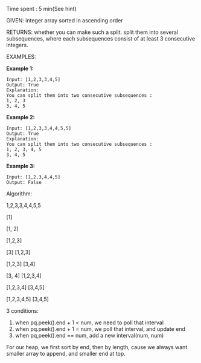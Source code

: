 Time spent : 5 min(See hint)

GIVEN: integer array sorted in ascending order

RETURNS: whether you can make such a split. split them into several subsequences, where each subsequences consist of at least 3 consecutive integers.

EXAMPLES:

**Example 1:**

```
Input: [1,2,3,3,4,5]
Output: True
Explanation:
You can split them into two consecutive subsequences : 
1, 2, 3
3, 4, 5
```



**Example 2:**

```
Input: [1,2,3,3,4,4,5,5]
Output: True
Explanation:
You can split them into two consecutive subsequences : 
1, 2, 3, 4, 5
3, 4, 5
```



**Example 3:**

```
Input: [1,2,3,4,4,5]
Output: False
```

Algorithm:

1,2,3,3,4,4,5,5

[1]

[1, 2]

[1,2,3]

[3] [1,2,3]

[1,2,3] [3,4]

[3, 4] [1,2,3,4]

[1,2,3,4] [3,4,5]

[1,2,3,4,5] [3,4,5]

3 conditions: 

1. when pq.peek().end + 1 < num, we need to poll that interval
2. when pq.peek().end + 1 = num, we poll that interval, and update end
3. when pq,peek().end == num, add a new interval(num, num)

For our heap, we first sort by end, then by length, cause we always want smaller array to append, and smaller end at top.